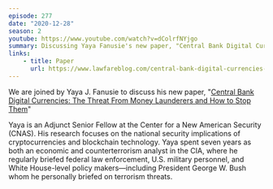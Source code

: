```yaml
---
episode: 277
date: "2020-12-28"
season: 2
youtube: https://www.youtube.com/watch?v=dColrfNYjgo
summary: Discussing Yaya Fanusie's new paper, "Central Bank Digital Currencies"
links:
    - title: Paper
      url: https://www.lawfareblog.com/central-bank-digital-currencies-threat-money-launderers-and-how-stop-them
---
```

We are joined by Yaya J. Fanusie to discuss his new paper, "[Central Bank Digital Currencies: The Threat From Money Launderers and How to Stop Them][paper]"

Yaya is an Adjunct Senior Fellow at the Center for a New American Security (CNAS). His research focuses on the national security implications of cryptocurrencies and blockchain technology. Yaya spent seven years as both an economic and counterterrorism analyst in the CIA, where he regularly briefed federal law enforcement, U.S. military personnel, and White House-level policy makers—including President George W. Bush whom he personally briefed on terrorism threats.

[paper]: https://www.lawfareblog.com/central-bank-digital-currencies-threat-money-launderers-and-how-stop-them
